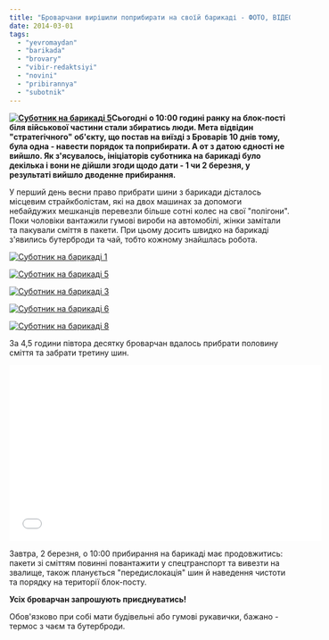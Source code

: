 ```yaml
---
title: "Броварчани вирішили поприбирати на своїй барикаді - ФОТО, ВІДЕО"
date: 2014-03-01
tags: 
  - "yevromaydan"
  - "barikada"
  - "brovary"
  - "vibir-redaktsiyi"
  - "novini"
  - "pribirannya"
  - "subotnik"
---
```


**[![Суботник на барикаді 5](https://mpz.brovary.org/wp-content/uploads/2014/03/20140301_114820.jpg)](https://mpz.brovary.org/wp-content/uploads/2014/03/20140301_114820.jpg)Сьогодні о 10:00 годині ранку на блок-пості біля військової частини стали збиратись люди. Мета відвідин "стратегічного" об'єкту, що постав на виїзді з Броварів 10 днів тому, була одна - навести порядок та поприбирати. А от з датою єдності не вийшло. Як з'ясувалось, ініціаторів суботника на барикаді було декілька і вони не дійшли згоди щодо дати - 1 чи 2 березня, у результаті вийшло дводенне прибирання.**

У перший день весни право прибрати шини з барикади дісталось місцевим страйкболістам, які на двох машинах за допомоги небайдужих мешканців перевезли більше сотні колес на свої "полігони". Поки чоловіки вантажили гумові вироби на автомобілі, жінки замітали та пакували сміття в пакети. При цьому досить швидко на барикаді з'явились бутерброди та чай, тобто кожному знайшлась робота.

[![Суботник на барикаді 1](https://mpz.brovary.org/wp-content/uploads/2014/03/20140301_104841.jpg)](https://mpz.brovary.org/wp-content/uploads/2014/03/20140301_104841.jpg)

[![Суботник на барикаді 5](https://mpz.brovary.org/wp-content/uploads/2014/03/20140301_114820.jpg)](https://mpz.brovary.org/wp-content/uploads/2014/03/20140301_114820.jpg)

[![Суботник на барикаді 3](https://mpz.brovary.org/wp-content/uploads/2014/03/20140301_104912.jpg)](https://mpz.brovary.org/wp-content/uploads/2014/03/20140301_104912.jpg)

[![Суботник на барикаді 6](https://mpz.brovary.org/wp-content/uploads/2014/03/20140301_130641.jpg)](https://mpz.brovary.org/wp-content/uploads/2014/03/20140301_130641.jpg)

[![Суботник на барикаді 8](https://mpz.brovary.org/wp-content/uploads/2014/03/20140301_131012.jpg)](https://mpz.brovary.org/wp-content/uploads/2014/03/20140301_131012.jpg)

За 4,5 години півтора десятку броварчан вдалось прибрати половину сміття та забрати третину шин.

<iframe src="//www.youtube.com/embed/0Mr7dCKWioQ?rel=0" height="315" width="560" allowfullscreen frameborder="0"></iframe>

Завтра, 2 березня, о 10:00 прибирання на барикаді має продовжитись: пакети зі сміттям повинні повантажити у спецтранспорт та вивезти на звалище, також планується "передислокація" шин й наведення чистоти та порядку на території блок-посту.

**Усіх броварчан запрошують приєднуватись!**

Обов'язково при собі мати будівельні або гумові рукавички, бажано - термос з чаєм та бутерброди.
